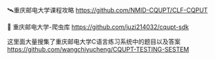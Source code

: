 🛰重庆邮电大学课程攻略  https://github.com/NMID-CQUPT/CLF-CQPUT

🦀 重庆邮电大学-爬虫库 https://github.com/juzi214032/cqupt-sdk 

这里面大量搜集了重庆邮电大学C语言练习系统中的题目以及答案  https://github.com/wangchiyucheng/CQUPT-TESTING-SESTEM

